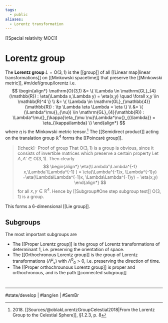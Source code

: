 ```yaml
---
tags:
  - public
aliases:
  - Lorentz transformation
---
```

[[Special relativity MOC]]
# Lorentz group

The **Lorentz group** $L=\mathrm{O}(3,1)$ is the [[group]] of all [[Linear map|linear transformations]] on [[Minkowski spacetime]] that preserve the [[Minkowski metric]], #m/def/group/lorentz
i.e.
$$
\begin{align*}
\mathrm{O}(3,1) &= \{ \Lambda \in \mathrm{GL}_{4}(\mathbb{R}) : \eta(\Lambda x,\Lambda y) = \eta(x,y) \quad \forall x,y \in \mathbb{R}^4 \} \\ 
&= \{ \Lambda \in \mathrm{GL}_{\mathbb{4}}(\mathbb{R}) : \tp \Lambda \eta \Lambda = \eta \} \\
&= \{ (\Lambda^\mu{}_{\nu}) \in \mathrm{GL}_{4}(\mathbb{R}) : \Lambda^\mu{}_{\kappa}\eta_{\mu \nu}\Lambda^\nu{}_{{\lambda}} = \eta_{\kappa\lambda}  \}
\end{align*}
$$
where $\eta$ is the Minkowski metric tensor.[^2018]
The [[Semidirect product]] acting on the translation group $\mathbb{R}^4$ forms the [[Poincaré group]].

[^2018]: 2018\. [[Sources/@oblakLorentzGroupCelestial2018|From the Lorentz Group to the Celestial Sphere]], §1.2.3, p. 8

> [!check]- Proof of group
> That $\mathrm{O}(3,1)$ is a group is obvious, since it consists of invertible matrices which preserve a certain property
> Let $\Lambda, \Lambda' \in \mathrm{O}(3,1)$.
> Then clearly
> $$
> \begin{align*}
> \eta(\Lambda'\Lambda^{-1} x,\Lambda'\Lambda^{-1} ) 
> = \eta(\Lambda^{-1}x, \Lambda^{-1}y)
> =\eta(\Lambda\Lambda^{-1}x, \Lambda\Lambda^{-1}y)
> = \eta(x,y)
> \end{align*}
> $$
> for all $x,y \in \mathbb{R}^4$.
> Hence by [[Subgroup#One step subgroup test]] $\mathrm{O}(3,1)$ is a group.
> <span class="QED"/>

This forms a 6-dimensional [[Lie group]].

## Subgroups

The most important subgroups are

- The [[Proper Lorentz group]] is the group of Lorentz transformations of determinant 1,
  i.e. preserving the orientation of space.
- The [[Orthochronous Lorentz group]] is the group of Lorentz transformations $(\Lambda^\mu{}_{\nu})$ with $\Lambda^0{}_{0} > 0$, i.e. preserving the direction of time.
- The [[Proper orthochrounous Lorentz group]] is proper and orthochronous, and is the path [[connected subgroup]]
#
---
#state/develop | #lang/en | #SemBr 